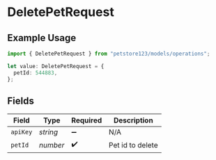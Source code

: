 # DeletePetRequest

## Example Usage

```typescript
import { DeletePetRequest } from "petstore123/models/operations";

let value: DeletePetRequest = {
  petId: 544883,
};
```

## Fields

| Field              | Type               | Required           | Description        |
| ------------------ | ------------------ | ------------------ | ------------------ |
| `apiKey`           | *string*           | :heavy_minus_sign: | N/A                |
| `petId`            | *number*           | :heavy_check_mark: | Pet id to delete   |